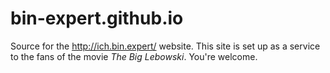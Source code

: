 bin-expert.github.io
====================

Source for the http://ich.bin.expert/ website.  This site is set up as a 
service to the fans of the movie *The Big Lebowski*.  You're welcome.

